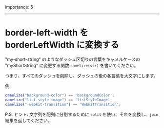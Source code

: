 importance: 5

---

# border-left-width を borderLeftWidth に変換する

"my-short-string" のようなダッシュ区切りの言葉をキャメルケースの "myShortString" に変更する関数 `camelize(str)` を書いてください。

つまり、すべてのダッシュを削除し、ダッシュの後の各言葉を大文字にします。

例:

```js
camelize("background-color") == 'backgroundColor';
camelize("list-style-image") == 'listStyleImage';
camelize("-webkit-transition") == 'WebkitTransition';
```

P.S. ヒント: 文字列を配列に分割するために `split` を使い、それを変換し、`join` 結果を返してください。
